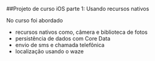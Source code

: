 ##Projeto de curso iOS parte 1: Usando recursos nativos

No curso foi abordado

- recursos nativos como, câmera e biblioteca de fotos
- persistência de dados com Core Data
- envio de sms e chamada telefônica
- localização usando o waze


 
